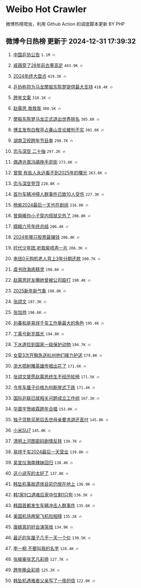 # Weibo Hot Crawler 



微博热榜爬虫，利用 Github Action 的调度脚本更新 BY PHP 


## 微博今日热榜 更新于 2024-12-31 17:39:32 
1. [中国乒协公告](https://s.weibo.com/weibo?q=%23%E4%B8%AD%E5%9B%BD%E4%B9%92%E5%8D%8F%E5%85%AC%E5%91%8A%23&t=31&band_rank=1&Refer=top) `1.1M 🔥` 

1. [戚薇穿了28年前古董高定](https://s.weibo.com/weibo?q=%E6%88%9A%E8%96%87%E7%A9%BF%E4%BA%8628%E5%B9%B4%E5%89%8D%E5%8F%A4%E8%91%A3%E9%AB%98%E5%AE%9A&t=31&band_rank=2&Refer=top) `443.9K 🔥` 

1. [2024年终大盘点](https://s.weibo.com/weibo?q=%232024%E5%B9%B4%E7%BB%88%E5%A4%A7%E7%9B%98%E7%82%B9%23&t=31&band_rank=3&Refer=top) `419.3K 🔥` 

1. [乒协称将为马龙樊振东陈梦提供最大支持](https://s.weibo.com/weibo?q=%23%E4%B9%92%E5%8D%8F%E7%A7%B0%E5%B0%86%E4%B8%BA%E9%A9%AC%E9%BE%99%E6%A8%8A%E6%8C%AF%E4%B8%9C%E9%99%88%E6%A2%A6%E6%8F%90%E4%BE%9B%E6%9C%80%E5%A4%A7%E6%94%AF%E6%8C%81%23&t=31&band_rank=4&Refer=top) `418.4K 🔥` 

1. [跨年文案](https://s.weibo.com/weibo?q=%E8%B7%A8%E5%B9%B4%E6%96%87%E6%A1%88&t=31&band_rank=5&Refer=top) `310.1K 🔥` 

1. [赵露思 救救我](https://s.weibo.com/weibo?q=%E8%B5%B5%E9%9C%B2%E6%80%9D%20%E6%95%91%E6%95%91%E6%88%91&t=31&band_rank=6&Refer=top) `308.5K 🔥` 

1. [樊振东陈梦马龙正式退出世界排名](https://s.weibo.com/weibo?q=%23%E6%A8%8A%E6%8C%AF%E4%B8%9C%E9%99%88%E6%A2%A6%E9%A9%AC%E9%BE%99%E6%AD%A3%E5%BC%8F%E9%80%80%E5%87%BA%E4%B8%96%E7%95%8C%E6%8E%92%E5%90%8D%23&t=31&band_rank=7&Refer=top) `305.6K 🔥` 

1. [博主发布白敬亭占春山言论被判不实](https://s.weibo.com/weibo?q=%23%E5%8D%9A%E4%B8%BB%E5%8F%91%E5%B8%83%E7%99%BD%E6%95%AC%E4%BA%AD%E5%8D%A0%E6%98%A5%E5%B1%B1%E8%A8%80%E8%AE%BA%E8%A2%AB%E5%88%A4%E4%B8%8D%E5%AE%9E%23&t=31&band_rank=8&Refer=top) `301.6K 🔥` 

1. [湖南卫视跨年节目单](https://s.weibo.com/weibo?q=%23%E6%B9%96%E5%8D%97%E5%8D%AB%E8%A7%86%E8%B7%A8%E5%B9%B4%E8%8A%82%E7%9B%AE%E5%8D%95%23&t=31&band_rank=9&Refer=top) `298.7K 🔥` 

1. [恋与深空 二十抽](https://s.weibo.com/weibo?q=%E6%81%8B%E4%B8%8E%E6%B7%B1%E7%A9%BA%20%E4%BA%8C%E5%8D%81%E6%8A%BD&t=31&band_rank=10&Refer=top) `297.2K 🔥` 

1. [偶遇许嵩冯禧挽手逛街](https://s.weibo.com/weibo?q=%23%E5%81%B6%E9%81%87%E8%AE%B8%E5%B5%A9%E5%86%AF%E7%A6%A7%E6%8C%BD%E6%89%8B%E9%80%9B%E8%A1%97%23&t=31&band_rank=11&Refer=top) `273.6K 🔥` 

1. [曾黎 有些人永远看不到2025年的曙光](https://s.weibo.com/weibo?q=%E6%9B%BE%E9%BB%8E%20%E6%9C%89%E4%BA%9B%E4%BA%BA%E6%B0%B8%E8%BF%9C%E7%9C%8B%E4%B8%8D%E5%88%B02025%E5%B9%B4%E7%9A%84%E6%9B%99%E5%85%89&t=31&band_rank=12&Refer=top) `263.6K 🔥` 

1. [恋与深空登顶](https://s.weibo.com/weibo?q=%E6%81%8B%E4%B8%8E%E6%B7%B1%E7%A9%BA%E7%99%BB%E9%A1%B6&t=31&band_rank=13&Refer=top) `228.8K 🔥` 

1. [首尔车辆冲撞人群事件已致10人受伤](https://s.weibo.com/weibo?q=%23%E9%A6%96%E5%B0%94%E8%BD%A6%E8%BE%86%E5%86%B2%E6%92%9E%E4%BA%BA%E7%BE%A4%E4%BA%8B%E4%BB%B6%E5%B7%B2%E8%87%B410%E4%BA%BA%E5%8F%97%E4%BC%A4%23&t=31&band_rank=14&Refer=top) `227.3K 🔥` 

1. [杨紫2024最后一天也在剧组](https://s.weibo.com/weibo?q=%23%E6%9D%A8%E7%B4%AB2024%E6%9C%80%E5%90%8E%E4%B8%80%E5%A4%A9%E4%B9%9F%E5%9C%A8%E5%89%A7%E7%BB%84%23&t=31&band_rank=15&Refer=top) `216.8K 🔥` 

1. [曾舜晞你小子穿内搭就见外了](https://s.weibo.com/weibo?q=%E6%9B%BE%E8%88%9C%E6%99%9E%E4%BD%A0%E5%B0%8F%E5%AD%90%E7%A9%BF%E5%86%85%E6%90%AD%E5%B0%B1%E8%A7%81%E5%A4%96%E4%BA%86&t=31&band_rank=16&Refer=top) `206.8K 🔥` 

1. [嫦娥六号年终总结](https://s.weibo.com/weibo?q=%23%E5%AB%A6%E5%A8%A5%E5%85%AD%E5%8F%B7%E5%B9%B4%E7%BB%88%E6%80%BB%E7%BB%93%23&t=31&band_rank=17&Refer=top) `206.4K 🔥` 

1. [2024年哪只股票最赚钱](https://s.weibo.com/weibo?q=%232024%E5%B9%B4%E5%93%AA%E5%8F%AA%E8%82%A1%E7%A5%A8%E6%9C%80%E8%B5%9A%E9%92%B1%23&t=31&band_rank=18&Refer=top) `206.4K 🔥` 

1. [时代少年团 听取紫啧声一片](https://s.weibo.com/weibo?q=%E6%97%B6%E4%BB%A3%E5%B0%91%E5%B9%B4%E5%9B%A2%20%E5%90%AC%E5%8F%96%E7%B4%AB%E5%95%A7%E5%A3%B0%E4%B8%80%E7%89%87&t=31&band_rank=19&Refer=top) `206.3K 🔥` 

1. [电信0元购机老人背上3年分期还款](https://s.weibo.com/weibo?q=%23%E7%94%B5%E4%BF%A10%E5%85%83%E8%B4%AD%E6%9C%BA%E8%80%81%E4%BA%BA%E8%83%8C%E4%B8%8A3%E5%B9%B4%E5%88%86%E6%9C%9F%E8%BF%98%E6%AC%BE%23&t=31&band_rank=20&Refer=top) `200.7K 🔥` 

1. [虞书欣海底精灵](https://s.weibo.com/weibo?q=%23%E8%99%9E%E4%B9%A6%E6%AC%A3%E6%B5%B7%E5%BA%95%E7%B2%BE%E7%81%B5%23&t=31&band_rank=21&Refer=top) `198.6K 🔥` 

1. [赵露思好友曝她曾被公司殴打](https://s.weibo.com/weibo?q=%E8%B5%B5%E9%9C%B2%E6%80%9D%E5%A5%BD%E5%8F%8B%E6%9B%9D%E5%A5%B9%E6%9B%BE%E8%A2%AB%E5%85%AC%E5%8F%B8%E6%AE%B4%E6%89%93&t=31&band_rank=22&Refer=top) `198.4K 🔥` 

1. [2025新年新气象](https://s.weibo.com/weibo?q=%232025%E6%96%B0%E5%B9%B4%E6%96%B0%E6%B0%94%E8%B1%A1%23&t=31&band_rank=23&Refer=top) `198.0K 🔥` 

1. [张颂文](https://s.weibo.com/weibo?q=%E5%BC%A0%E9%A2%82%E6%96%87&t=31&band_rank=24&Refer=top) `197.3K 🔥` 

1. [张加帅](https://s.weibo.com/weibo?q=%E5%BC%A0%E5%8A%A0%E5%B8%85&t=31&band_rank=25&Refer=top) `196.6K 🔥` 

1. [刘春和是易烊千玺工作量最大的角色](https://s.weibo.com/weibo?q=%23%E5%88%98%E6%98%A5%E5%92%8C%E6%98%AF%E6%98%93%E7%83%8A%E5%8D%83%E7%8E%BA%E5%B7%A5%E4%BD%9C%E9%87%8F%E6%9C%80%E5%A4%A7%E7%9A%84%E8%A7%92%E8%89%B2%23&t=31&band_rank=26&Refer=top) `195.4K 🔥` 

1. [丁禹兮新岁踏光](https://s.weibo.com/weibo?q=%23%E4%B8%81%E7%A6%B9%E5%85%AE%E6%96%B0%E5%B2%81%E8%B8%8F%E5%85%89%23&t=31&band_rank=27&Refer=top) `194.8K 🔥` 

1. [下水道捡到国家一级保护动物](https://s.weibo.com/weibo?q=%23%E4%B8%8B%E6%B0%B4%E9%81%93%E6%8D%A1%E5%88%B0%E5%9B%BD%E5%AE%B6%E4%B8%80%E7%BA%A7%E4%BF%9D%E6%8A%A4%E5%8A%A8%E7%89%A9%23&t=31&band_rank=28&Refer=top) `194.7K 🔥` 

1. [女婴3次开胸急送杭州他们接力护送](https://s.weibo.com/weibo?q=%23%E5%A5%B3%E5%A9%B43%E6%AC%A1%E5%BC%80%E8%83%B8%E6%80%A5%E9%80%81%E6%9D%AD%E5%B7%9E%E4%BB%96%E4%BB%AC%E6%8E%A5%E5%8A%9B%E6%8A%A4%E9%80%81%23&t=31&band_rank=29&Refer=top) `179.8K 🔥` 

1. [浙大把射雕英雄传唱出花了](https://s.weibo.com/weibo?q=%E6%B5%99%E5%A4%A7%E6%8A%8A%E5%B0%84%E9%9B%95%E8%8B%B1%E9%9B%84%E4%BC%A0%E5%94%B1%E5%87%BA%E8%8A%B1%E4%BA%86&t=31&band_rank=30&Refer=top) `171.6K 🔥` 

1. [张颂文曾愿赵露思终生不经历轮椅](https://s.weibo.com/weibo?q=%23%E5%BC%A0%E9%A2%82%E6%96%87%E6%9B%BE%E6%84%BF%E8%B5%B5%E9%9C%B2%E6%80%9D%E7%BB%88%E7%94%9F%E4%B8%8D%E7%BB%8F%E5%8E%86%E8%BD%AE%E6%A4%85%23&t=31&band_rank=31&Refer=top) `171.5K 🔥` 

1. [今年车厘子价格为何断崖式下跌](https://s.weibo.com/weibo?q=%23%E4%BB%8A%E5%B9%B4%E8%BD%A6%E5%8E%98%E5%AD%90%E4%BB%B7%E6%A0%BC%E4%B8%BA%E4%BD%95%E6%96%AD%E5%B4%96%E5%BC%8F%E4%B8%8B%E8%B7%8C%23&t=31&band_rank=32&Refer=top) `171.4K 🔥` 

1. [国际乒联已就相关问题成立工作组](https://s.weibo.com/weibo?q=%23%E5%9B%BD%E9%99%85%E4%B9%92%E8%81%94%E5%B7%B2%E5%B0%B1%E7%9B%B8%E5%85%B3%E9%97%AE%E9%A2%98%E6%88%90%E7%AB%8B%E5%B7%A5%E4%BD%9C%E7%BB%84%23&t=31&band_rank=33&Refer=top) `167.3K 🔥` 

1. [华晨宇贺峻霖跨年合唱](https://s.weibo.com/weibo?q=%23%E5%8D%8E%E6%99%A8%E5%AE%87%E8%B4%BA%E5%B3%BB%E9%9C%96%E8%B7%A8%E5%B9%B4%E5%90%88%E5%94%B1%23&t=31&band_rank=34&Refer=top) `153.0K 🔥` 

1. [独子贷款买房后去世母亲要求退还首付](https://s.weibo.com/weibo?q=%23%E7%8B%AC%E5%AD%90%E8%B4%B7%E6%AC%BE%E4%B9%B0%E6%88%BF%E5%90%8E%E5%8E%BB%E4%B8%96%E6%AF%8D%E4%BA%B2%E8%A6%81%E6%B1%82%E9%80%80%E8%BF%98%E9%A6%96%E4%BB%98%23&t=31&band_rank=35&Refer=top) `145.8K 🔥` 

1. [小米SU7](https://s.weibo.com/weibo?q=%E5%B0%8F%E7%B1%B3SU7&t=31&band_rank=36&Refer=top) `145.0K 🔥` 

1. [清明上河图密码剧情反转](https://s.weibo.com/weibo?q=%23%E6%B8%85%E6%98%8E%E4%B8%8A%E6%B2%B3%E5%9B%BE%E5%AF%86%E7%A0%81%E5%89%A7%E6%83%85%E5%8F%8D%E8%BD%AC%23&t=31&band_rank=37&Refer=top) `139.7K 🔥` 

1. [易烊千玺2024最后一天营业](https://s.weibo.com/weibo?q=%23%E6%98%93%E7%83%8A%E5%8D%83%E7%8E%BA2024%E6%9C%80%E5%90%8E%E4%B8%80%E5%A4%A9%E8%90%A5%E4%B8%9A%23&t=31&band_rank=38&Refer=top) `139.0K 🔥` 

1. [吴宣仪海南辣妹回归](https://s.weibo.com/weibo?q=%E5%90%B4%E5%AE%A3%E4%BB%AA%E6%B5%B7%E5%8D%97%E8%BE%A3%E5%A6%B9%E5%9B%9E%E5%BD%92&t=31&band_rank=39&Refer=top) `138.4K 🔥` 

1. [这小说写的太好了](https://s.weibo.com/weibo?q=%23%E8%BF%99%E5%B0%8F%E8%AF%B4%E5%86%99%E7%9A%84%E5%A4%AA%E5%A5%BD%E4%BA%86%23&t=31&band_rank=40&Refer=top) `137.8K 🔥` 

1. [韩坠机事故遗体目前仍放在地上](https://s.weibo.com/weibo?q=%23%E9%9F%A9%E5%9D%A0%E6%9C%BA%E4%BA%8B%E6%95%85%E9%81%97%E4%BD%93%E7%9B%AE%E5%89%8D%E4%BB%8D%E6%94%BE%E5%9C%A8%E5%9C%B0%E4%B8%8A%23&t=31&band_rank=41&Refer=top) `136.9K 🔥` 

1. [韩1家9口遇难后家中仅剩1只狗](https://s.weibo.com/weibo?q=%23%E9%9F%A91%E5%AE%B69%E5%8F%A3%E9%81%87%E9%9A%BE%E5%90%8E%E5%AE%B6%E4%B8%AD%E4%BB%85%E5%89%A91%E5%8F%AA%E7%8B%97%23&t=31&band_rank=42&Refer=top) `136.5K 🔥` 

1. [韩国首都发生车辆冲击人群事件](https://s.weibo.com/weibo?q=%23%E9%9F%A9%E5%9B%BD%E9%A6%96%E9%83%BD%E5%8F%91%E7%94%9F%E8%BD%A6%E8%BE%86%E5%86%B2%E5%87%BB%E4%BA%BA%E7%BE%A4%E4%BA%8B%E4%BB%B6%23&t=31&band_rank=43&Refer=top) `135.6K 🔥` 

1. [美国机场两架飞机险相撞](https://s.weibo.com/weibo?q=%23%E7%BE%8E%E5%9B%BD%E6%9C%BA%E5%9C%BA%E4%B8%A4%E6%9E%B6%E9%A3%9E%E6%9C%BA%E9%99%A9%E7%9B%B8%E6%92%9E%23&t=31&band_rank=44&Refer=top) `135.2K 🔥` 

1. [唐嫣真的好会演哭戏](https://s.weibo.com/weibo?q=%E5%94%90%E5%AB%A3%E7%9C%9F%E7%9A%84%E5%A5%BD%E4%BC%9A%E6%BC%94%E5%93%AD%E6%88%8F&t=31&band_rank=45&Refer=top) `134.9K 🔥` 

1. [最近的车厘子几乎一天一个价](https://s.weibo.com/weibo?q=%23%E6%9C%80%E8%BF%91%E7%9A%84%E8%BD%A6%E5%8E%98%E5%AD%90%E5%87%A0%E4%B9%8E%E4%B8%80%E5%A4%A9%E4%B8%80%E4%B8%AA%E4%BB%B7%23&t=31&band_rank=46&Refer=top) `130.5K 🔥` 

1. [李一桐 不要叫我的名字](https://s.weibo.com/weibo?q=%E6%9D%8E%E4%B8%80%E6%A1%90%20%E4%B8%8D%E8%A6%81%E5%8F%AB%E6%88%91%E7%9A%84%E5%90%8D%E5%AD%97&t=31&band_rank=47&Refer=top) `128.4K 🔥` 

1. [张峻豪张艺凡彩排](https://s.weibo.com/weibo?q=%23%E5%BC%A0%E5%B3%BB%E8%B1%AA%E5%BC%A0%E8%89%BA%E5%87%A1%E5%BD%A9%E6%8E%92%23&t=31&band_rank=48&Refer=top) `127.7K 🔥` 

1. [跨年晚会彩排](https://s.weibo.com/weibo?q=%E8%B7%A8%E5%B9%B4%E6%99%9A%E4%BC%9A%E5%BD%A9%E6%8E%92&t=31&band_rank=49&Refer=top) `125.2K 🔥` 

1. [韩坠机遇难者父亲写了一夜的信](https://s.weibo.com/weibo?q=%23%E9%9F%A9%E5%9D%A0%E6%9C%BA%E9%81%87%E9%9A%BE%E8%80%85%E7%88%B6%E4%BA%B2%E5%86%99%E4%BA%86%E4%B8%80%E5%A4%9C%E7%9A%84%E4%BF%A1%23&t=31&band_rank=50&Refer=top) `122.0K 🔥` 

